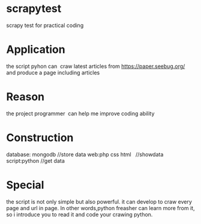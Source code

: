 # scrapytest
scrapy test  for  practical coding

# Application
the script pyhon can  craw latest articles from https://paper.seebug.org/ and produce a page including articles  

# Reason
the project programmer  can help me improve coding ability

# Construction
database: mongodb  //store data
web:php css html   //showdata
script:python  //get data

# Special
the script is not only simple but also powerful. it can develop to craw every page and url in page. In other words,python freasher can learn more from it, so i introduce you to read it and code your crawing python.
